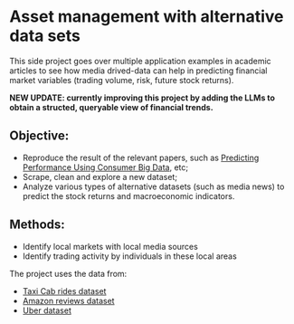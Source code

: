 # Asset management with alternative data sets

This side project goes over multiple application examples in academic articles to see how media drived-data can help in predicting financial market variables (trading volume, risk, future stock returns). 

**NEW UPDATE: currently improving this project by adding the LLMs to obtain a structed, queryable view of financial trends.**

## Objective:
- Reproduce the result of the relevant papers, such as [Predicting Performance Using Consumer Big Data](https://scholar.harvard.edu/files/kenfroot/files/Predicting_Performance_Using_Consumer_Big_Data-Aug18.2021.pdf), etc; 
- Scrape, clean and explore a new dataset;
- Analyze various types of alternative datasets (such as media news) to predict the stock returns and macroeconomic indicators.

## Methods:
- Identify local markets with local media sources
- Identify trading activity by individuals in these local areas

The project uses the data from: 
- [Taxi Cab rides dataset](https://data.cityofnewyork.us/Transportation/2017-Yellow-Taxi-Trip-Data/biws-g3hs)
- [Amazon reviews dataset](http://jmcauley.ucsd.edu/data/amazon)
- [Uber dataset](https://kaggle.com/fivethirtyeight/uber-pickups-in-new-york-city)
